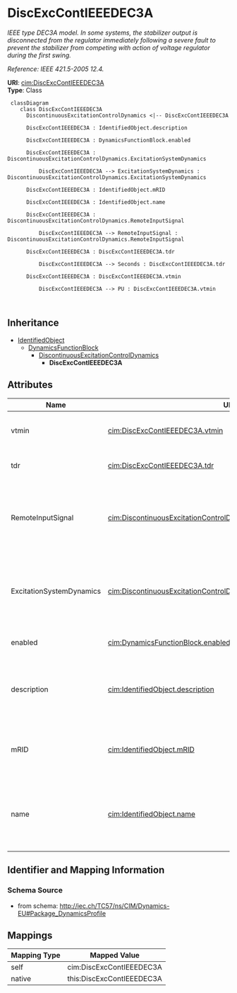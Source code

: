 # DiscExcContIEEEDEC3A


_IEEE type DEC3A model. In some systems, the stabilizer output is disconnected from the regulator immediately following a severe fault to prevent the stabilizer from competing with action of voltage regulator during the first swing._

_Reference: IEEE 421.5-2005 12.4._





**URI**: [cim:DiscExcContIEEEDEC3A](http://iec.ch/TC57/CIM100#DiscExcContIEEEDEC3A)<br />
**Type**: Class




```mermaid
 classDiagram
    class DiscExcContIEEEDEC3A
      DiscontinuousExcitationControlDynamics <|-- DiscExcContIEEEDEC3A
      
      DiscExcContIEEEDEC3A : IdentifiedObject.description
        
      DiscExcContIEEEDEC3A : DynamicsFunctionBlock.enabled
        
      DiscExcContIEEEDEC3A : DiscontinuousExcitationControlDynamics.ExcitationSystemDynamics
        
          DiscExcContIEEEDEC3A --> ExcitationSystemDynamics : DiscontinuousExcitationControlDynamics.ExcitationSystemDynamics
        
      DiscExcContIEEEDEC3A : IdentifiedObject.mRID
        
      DiscExcContIEEEDEC3A : IdentifiedObject.name
        
      DiscExcContIEEEDEC3A : DiscontinuousExcitationControlDynamics.RemoteInputSignal
        
          DiscExcContIEEEDEC3A --> RemoteInputSignal : DiscontinuousExcitationControlDynamics.RemoteInputSignal
        
      DiscExcContIEEEDEC3A : DiscExcContIEEEDEC3A.tdr
        
          DiscExcContIEEEDEC3A --> Seconds : DiscExcContIEEEDEC3A.tdr
        
      DiscExcContIEEEDEC3A : DiscExcContIEEEDEC3A.vtmin
        
          DiscExcContIEEEDEC3A --> PU : DiscExcContIEEEDEC3A.vtmin
        
      
```





## Inheritance
* [IdentifiedObject](IdentifiedObject.md)
    * [DynamicsFunctionBlock](DynamicsFunctionBlock.md)
        * [DiscontinuousExcitationControlDynamics](DiscontinuousExcitationControlDynamics.md)
            * **DiscExcContIEEEDEC3A**



## Attributes


| Name | URI | Cardinality and Range | Description | Inheritance |
| ---  | --- | --- | --- | --- |
| vtmin | [cim:DiscExcContIEEEDEC3A.vtmin](http://iec.ch/TC57/CIM100#DiscExcContIEEEDEC3A.vtmin) | 1..1 <br />  [PU](PU.md)  | Terminal undervoltage comparison level (<i>V</i><i><sub>TMIN</sub></i>) | direct |
| tdr | [cim:DiscExcContIEEEDEC3A.tdr](http://iec.ch/TC57/CIM100#DiscExcContIEEEDEC3A.tdr) | 1..1 <br />  [Seconds](Seconds.md)  | Reset time delay (<i>T</i><i><sub>DR</sub></i>) (&gt;= 0) | direct |
| RemoteInputSignal | [cim:DiscontinuousExcitationControlDynamics.RemoteInputSignal](http://iec.ch/TC57/CIM100#DiscontinuousExcitationControlDynamics.RemoteInputSignal) | 0..1 <br />  [RemoteInputSignal](RemoteInputSignal.md)  | Remote input signal used by this discontinuous excitation control system mode... | [DiscontinuousExcitationControlDynamics](DiscontinuousExcitationControlDynamics.md) |
| ExcitationSystemDynamics | [cim:DiscontinuousExcitationControlDynamics.ExcitationSystemDynamics](http://iec.ch/TC57/CIM100#DiscontinuousExcitationControlDynamics.ExcitationSystemDynamics) | 1..1 <br />  [ExcitationSystemDynamics](ExcitationSystemDynamics.md)  | Excitation system model with which this discontinuous excitation control mode... | [DiscontinuousExcitationControlDynamics](DiscontinuousExcitationControlDynamics.md) |
| enabled | [cim:DynamicsFunctionBlock.enabled](http://iec.ch/TC57/CIM100#DynamicsFunctionBlock.enabled) | 1..1 <br />  boolean  | Function block used indicator | [DynamicsFunctionBlock](DynamicsFunctionBlock.md) |
| description | [cim:IdentifiedObject.description](http://iec.ch/TC57/CIM100#IdentifiedObject.description) | 0..1 <br />  string  | The description is a free human readable text describing or naming the object | [IdentifiedObject](IdentifiedObject.md) |
| mRID | [cim:IdentifiedObject.mRID](http://iec.ch/TC57/CIM100#IdentifiedObject.mRID) | 1..1 <br />  string  | Master resource identifier issued by a model authority | [IdentifiedObject](IdentifiedObject.md) |
| name | [cim:IdentifiedObject.name](http://iec.ch/TC57/CIM100#IdentifiedObject.name) | 0..1 <br />  string  | The name is any free human readable and possibly non unique text naming the o... | [IdentifiedObject](IdentifiedObject.md) |









## Identifier and Mapping Information







### Schema Source


* from schema: http://iec.ch/TC57/ns/CIM/Dynamics-EU#Package_DynamicsProfile





## Mappings

| Mapping Type | Mapped Value |
| ---  | ---  |
| self | cim:DiscExcContIEEEDEC3A |
| native | this:DiscExcContIEEEDEC3A |




